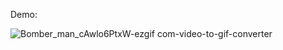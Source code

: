 Demo:

![Bomber_man_cAwlo6PtxW-ezgif com-video-to-gif-converter](https://github.com/user-attachments/assets/0315db0c-64a0-44ed-94f7-94bc44e85a7e)
